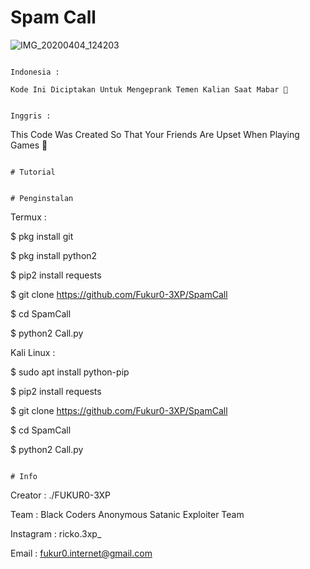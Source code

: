 # Spam Call

![IMG_20200404_124203](https://user-images.githubusercontent.com/59508497/78451380-7f944800-76af-11ea-95b2-580464154cac.JPG)

```

Indonesia :

Kode Ini Diciptakan Untuk Mengeprank Temen Kalian Saat Mabar 🤣

```

```

Inggris : 

```
This Code Was Created So That Your Friends Are Upset When Playing Games 🤣

```

# Tutorial

```

```

# Penginstalan

```

Termux :

$ pkg install git

$ pkg install python2

$ pip2 install requests

$ git clone https://github.com/Fukur0-3XP/SpamCall

$ cd SpamCall

$ python2 Call.py

Kali Linux :

$ sudo apt install python-pip

$ pip2 install requests

$ git clone https://github.com/Fukur0-3XP/SpamCall

$ cd SpamCall

$ python2 Call.py

```

# Info

```

Creator : ./FUKUR0-3XP

Team : Black Coders Anonymous Satanic Exploiter Team

Instagram : ricko.3xp_

Email : fukur0.internet@gmail.com

```

